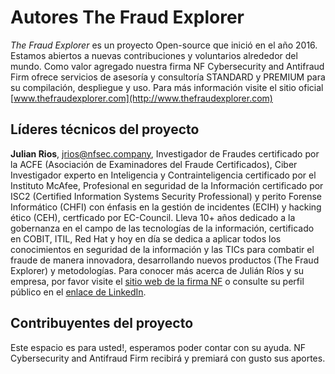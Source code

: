 # Autores The Fraud Explorer

*The Fraud Explorer* es un proyecto Open-source que inició en el año 2016. Estamos abiertos a nuevas contribuciones y voluntarios alrededor del mundo. Como valor agregado nuestra firma NF Cybersecurity and Antifraud Firm ofrece servicios de asesoría y consultoría STANDARD y PREMIUM para su compilación, despliegue y uso. Para más información visite el sitio oficial [www.thefraudexplorer.com](http://www.thefraudexplorer.com)

## Líderes técnicos del proyecto

**Julian Rios**, <jrios@nfsec.company>, Investigador de Fraudes certificado por la ACFE (Asociación de Examinadores del Fraude Certificados), Ciber Investigador experto en Inteligencia y Contrainteligencia certificado por el Instituto McAfee, Profesional en seguridad de la Información certificado por ISC2 (Certified Information Systems Security Professional) y perito Forense Informático (CHFI) con énfasis en la gestión de incidentes (ECIH) y hacking ético (CEH), certficado por EC-Council. Lleva 10+ años dedicado a la gobernanza en el campo de las tecnologías de la información, certificado en COBIT, ITIL, Red Hat y hoy en día se dedica a aplicar todos los conocimientos en seguridad de la información y las TICs para combatir el fraude de manera innovadora, desarrollando nuevos productos (The Fraud Explorer) y metodologías. Para conocer más acerca de Julián Ríos y su empresa, por favor visite el [sitio web de la firma NF](http://www.nfsec.company) o consulte su perfil público en el [enlace de LinkedIn](https://co.linkedin.com/in/jriose). 

## Contribuyentes del proyecto

Este espacio es para usted!, esperamos poder contar con su ayuda. NF Cybersecurity and Antifraud Firm recibirá y premiará con gusto sus aportes. 
